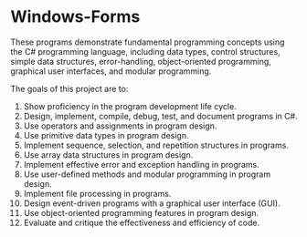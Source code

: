 # Windows-Forms

These programs demonstrate fundamental programming concepts using the C# programming language, including data types, control structures, simple data structures, error-handling, object-oriented programming, graphical user interfaces, and modular programming.

The goals of this project are to:

1. Show proficiency in the program development life cycle.
2. Design, implement, compile, debug, test, and document programs in C#.
3. Use operators and assignments in program design.
4. Use primitive data types in program design.
5. Implement sequence, selection, and repetition structures in programs.
6. Use array data structures in program design.
7. Implement effective error and exception handling in programs.
8. Use user-defined methods and modular programming in program design.
9. Implement file processing in programs.
10. Design event-driven programs with a graphical user interface (GUI).
11. Use object-oriented programming features in program design.
12. Evaluate and critique the effectiveness and efficiency of code.
